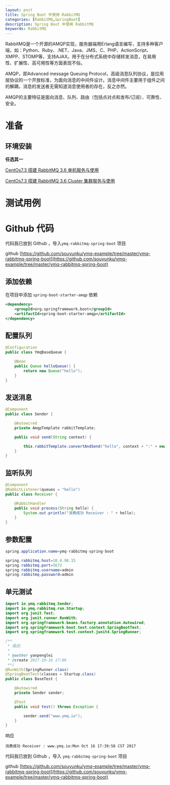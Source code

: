 ```yaml
---
layout: post
title: Spring Boot 中使用 RabbitMQ
categories: [RabbitMQ,SpringBoot]
description: Spring Boot 中使用 RabbitMQ
keywords: RabbitMQ 
---
```


RabbitMQ是一个开源的AMQP实现，服务器端用Erlang语言编写，支持多种客户端，如：Python、Ruby、.NET、Java、JMS、C、PHP、ActionScript、XMPP、STOMP等，支持AJAX。用于在分布式系统中存储转发消息，在易用性、扩展性、高可用性等方面表现不俗。

AMQP，即Advanced message Queuing Protocol，高级消息队列协议，是应用层协议的一个开放标准，为面向消息的中间件设计。消息中间件主要用于组件之间的解耦，消息的发送者无需知道消息使用者的存在，反之亦然。

AMQP的主要特征是面向消息、队列、路由（包括点对点和发布/订阅）、可靠性、安全。

# 准备

## 环境安装 

**任选其一**

[CentOs7.3 搭建 RabbitMQ 3.6 单机服务与使用](https://segmentfault.com/a/1190000010693696)

[CentOs7.3 搭建 RabbitMQ 3.6 Cluster 集群服务与使用](https://segmentfault.com/a/1190000010702020)

# 测试用例

# Github 代码

代码我已放到 Github ，导入`ymq-rabbitmq-spring-boot` 项目 

github [https://github.com/souyunku/ymq-example/tree/master/ymq-rabbitmq-spring-boot](https://github.com/souyunku/ymq-example/tree/master/ymq-rabbitmq-spring-boot)

## 添加依赖

在项目中添加 `spring-boot-starter-amqp` 依赖

```xml
<dependency>
	<groupId>org.springframework.boot</groupId>
	<artifactId>spring-boot-starter-amqp</artifactId>
</dependency>
```

## 配置队列

```java
@Configuration
public class YmqBaseQueue {

    @Bean
    public Queue helloQueue() {
        return new Queue("hello");
    }
}
```

## 发送消息


```java
@Component
public class Sender {

    @Autowired
    private AmqpTemplate rabbitTemplate;

    public void send(String context) {

        this.rabbitTemplate.convertAndSend("hello", context + ":" + new Date());
    }
}
```


## 监听队列

```java
@Component
@RabbitListener(queues = "hello")
public class Receiver {

    @RabbitHandler
    public void process(String hello) {
        System.out.println("消费成功 Receiver : " + hello);
    }
}
```

## 参数配置

```java
spring.application.name=ymq-rabbitmq-spring-boot

spring.rabbitmq.host=10.4.98.15
spring.rabbitmq.port=5672
spring.rabbitmq.username=admin
spring.rabbitmq.password=admin
```

## 单元测试

```java
import io.ymq.rabbitmq.Sender;
import io.ymq.rabbitmq.run.Startup;
import org.junit.Test;
import org.junit.runner.RunWith;
import org.springframework.beans.factory.annotation.Autowired;
import org.springframework.boot.test.context.SpringBootTest;
import org.springframework.test.context.junit4.SpringRunner;

/**
 * 描述:
 *
 * @author yanpenglei
 * @create 2017-10-16 17:06
 **/
@RunWith(SpringRunner.class)
@SpringBootTest(classes = Startup.class)
public class BaseTest {

    @Autowired
    private Sender sender;

    @Test
    public void test() throws Exception {

        sender.send("www.ymq.io");
    }
}
```

响应

```
消费成功 Receiver : www.ymq.io:Mon Oct 16 17:39:58 CST 2017
```

代码我已放到 Github ，导入 `ymq-rabbitmq-spring-boot` 项目 

github [https://github.com/souyunku/ymq-example/tree/master/ymq-rabbitmq-spring-boot](https://github.com/souyunku/ymq-example/tree/master/ymq-rabbitmq-spring-boot)



